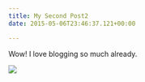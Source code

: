 ```yaml
---
title: My Second Post2
date: 2015-05-06T23:46:37.121+00:00

---
```

Wow! I love blogging so much already.

![](/images/nick-morrison-FHnnjk1Yj7Y-unsplash.jpg)
